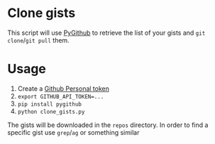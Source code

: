 # Clone gists

This script will use [PyGithub](https://github.com/PyGithub/PyGithub)
to retrieve the list of your gists and `git clone`/`git pull` them.

# Usage

1. Create a [Github Personal token](https://github.com/settings/tokens)
2. `export GITHUB_API_TOKEN=...`
3. `pip install pygithub`
4. `python clone_gists.py`

The gists will be downloaded in the `repos` directory. In order to find a specific gist use `grep`/`ag` or something similar
